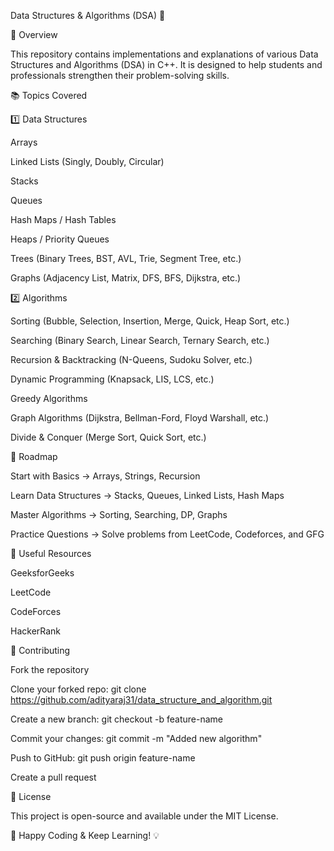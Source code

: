 Data Structures & Algorithms (DSA) 🚀

📌 Overview

This repository contains implementations and explanations of various Data Structures and Algorithms (DSA) in C++. It is designed to help students and professionals strengthen their problem-solving skills.

📚 Topics Covered

1️⃣ Data Structures

Arrays

Linked Lists (Singly, Doubly, Circular)

Stacks

Queues

Hash Maps / Hash Tables

Heaps / Priority Queues

Trees (Binary Trees, BST, AVL, Trie, Segment Tree, etc.)

Graphs (Adjacency List, Matrix, DFS, BFS, Dijkstra, etc.)

2️⃣ Algorithms

Sorting (Bubble, Selection, Insertion, Merge, Quick, Heap Sort, etc.)

Searching (Binary Search, Linear Search, Ternary Search, etc.)

Recursion & Backtracking (N-Queens, Sudoku Solver, etc.)

Dynamic Programming (Knapsack, LIS, LCS, etc.)

Greedy Algorithms

Graph Algorithms (Dijkstra, Bellman-Ford, Floyd Warshall, etc.)

Divide & Conquer (Merge Sort, Quick Sort, etc.)

📌 Roadmap

Start with Basics → Arrays, Strings, Recursion

Learn Data Structures → Stacks, Queues, Linked Lists, Hash Maps

Master Algorithms → Sorting, Searching, DP, Graphs

Practice Questions → Solve problems from LeetCode, Codeforces, and GFG

🔗 Useful Resources

GeeksforGeeks

LeetCode

CodeForces

HackerRank

🤝 Contributing

Fork the repository

Clone your forked repo: git clone https://github.com/adityaraj31/data_structure_and_algorithm.git

Create a new branch: git checkout -b feature-name

Commit your changes: git commit -m "Added new algorithm"

Push to GitHub: git push origin feature-name

Create a pull request

📜 License

This project is open-source and available under the MIT License.

🚀 Happy Coding & Keep Learning! 💡
